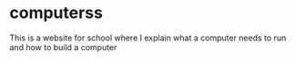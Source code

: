 # computerss
This is a website for school where I explain what a computer needs to run and how to build a computer
